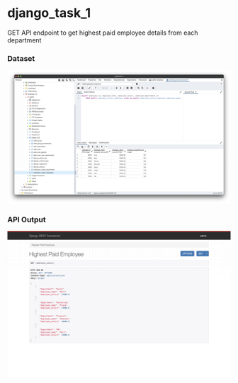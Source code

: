 # django_task_1
 GET API endpoint to get highest paid employee details from each department

### Dataset
![alt text](https://github.com/sgk2303/django_task_1/blob/main/input.png?raw=true)

### API Output
![alt text](https://github.com/sgk2303/django_task_1/blob/main/output.png?raw=true)
